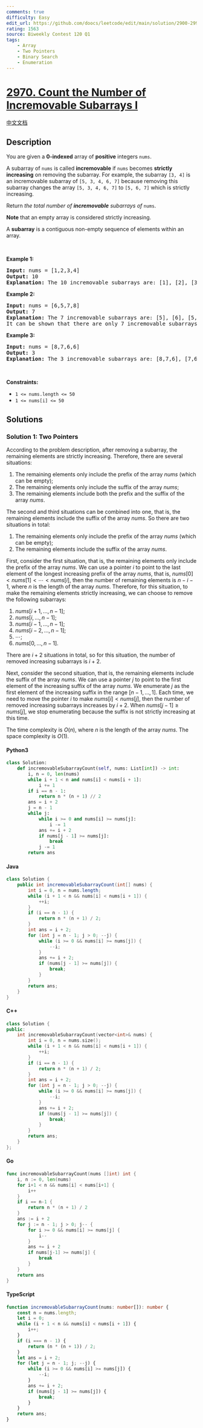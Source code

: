 ```yaml
---
comments: true
difficulty: Easy
edit_url: https://github.com/doocs/leetcode/edit/main/solution/2900-2999/2970.Count%20the%20Number%20of%20Incremovable%20Subarrays%20I/README_EN.md
rating: 1563
source: Biweekly Contest 120 Q1
tags:
    - Array
    - Two Pointers
    - Binary Search
    - Enumeration
---
```


<!-- problem:start -->

# [2970. Count the Number of Incremovable Subarrays I](https://leetcode.com/problems/count-the-number-of-incremovable-subarrays-i)

[中文文档](/solution/2900-2999/2970.Count%20the%20Number%20of%20Incremovable%20Subarrays%20I/README.md)

## Description

<!-- description:start -->

<p>You are given a <strong>0-indexed</strong> array of <strong>positive</strong> integers <code>nums</code>.</p>

<p>A subarray of <code>nums</code> is called <strong>incremovable</strong> if <code>nums</code> becomes <strong>strictly increasing</strong> on removing the subarray. For example, the subarray <code>[3, 4]</code> is an incremovable subarray of <code>[5, 3, 4, 6, 7]</code> because removing this subarray changes the array <code>[5, 3, 4, 6, 7]</code> to <code>[5, 6, 7]</code> which is strictly increasing.</p>

<p>Return <em>the total number of <strong>incremovable</strong> subarrays of</em> <code>nums</code>.</p>

<p><strong>Note</strong> that an empty array is considered strictly increasing.</p>

<p>A <strong>subarray</strong> is a contiguous non-empty sequence of elements within an array.</p>

<p>&nbsp;</p>
<p><strong class="example">Example 1:</strong></p>

<pre>
<strong>Input:</strong> nums = [1,2,3,4]
<strong>Output:</strong> 10
<strong>Explanation:</strong> The 10 incremovable subarrays are: [1], [2], [3], [4], [1,2], [2,3], [3,4], [1,2,3], [2,3,4], and [1,2,3,4], because on removing any one of these subarrays nums becomes strictly increasing. Note that you cannot select an empty subarray.
</pre>

<p><strong class="example">Example 2:</strong></p>

<pre>
<strong>Input:</strong> nums = [6,5,7,8]
<strong>Output:</strong> 7
<strong>Explanation:</strong> The 7 incremovable subarrays are: [5], [6], [5,7], [6,5], [5,7,8], [6,5,7] and [6,5,7,8].
It can be shown that there are only 7 incremovable subarrays in nums.
</pre>

<p><strong class="example">Example 3:</strong></p>

<pre>
<strong>Input:</strong> nums = [8,7,6,6]
<strong>Output:</strong> 3
<strong>Explanation:</strong> The 3 incremovable subarrays are: [8,7,6], [7,6,6], and [8,7,6,6]. Note that [8,7] is not an incremovable subarray because after removing [8,7] nums becomes [6,6], which is sorted in ascending order but not strictly increasing.
</pre>

<p>&nbsp;</p>
<p><strong>Constraints:</strong></p>

<ul>
	<li><code>1 &lt;= nums.length &lt;= 50</code></li>
	<li><code>1 &lt;= nums[i] &lt;= 50</code></li>
</ul>

<!-- description:end -->

## Solutions

<!-- solution:start -->

### Solution 1: Two Pointers

According to the problem description, after removing a subarray, the remaining elements are strictly increasing. Therefore, there are several situations:

1. The remaining elements only include the prefix of the array $nums$ (which can be empty);
2. The remaining elements only include the suffix of the array $nums$;
3. The remaining elements include both the prefix and the suffix of the array $nums$.

The second and third situations can be combined into one, that is, the remaining elements include the suffix of the array $nums$. So there are two situations in total:

1. The remaining elements only include the prefix of the array $nums$ (which can be empty);
2. The remaining elements include the suffix of the array $nums$.

First, consider the first situation, that is, the remaining elements only include the prefix of the array $nums$. We can use a pointer $i$ to point to the last element of the longest increasing prefix of the array $nums$, that is, $nums[0] \lt nums[1] \lt \cdots \lt nums[i]$, then the number of remaining elements is $n - i - 1$, where $n$ is the length of the array $nums$. Therefore, for this situation, to make the remaining elements strictly increasing, we can choose to remove the following subarrays:

1. $nums[i+1,...,n-1]$;
2. $nums[i,...,n-1]$;
3. $nums[i-1,...,n-1]$;
4. $nums[i-2,...,n-1]$;
5. $\cdots$;
6. $nums[0,...,n-1]$.

There are $i + 2$ situations in total, so for this situation, the number of removed increasing subarrays is $i + 2$.

Next, consider the second situation, that is, the remaining elements include the suffix of the array $nums$. We can use a pointer $j$ to point to the first element of the increasing suffix of the array $nums$. We enumerate $j$ as the first element of the increasing suffix in the range $[n - 1,...,1]$. Each time, we need to move the pointer $i$ to make $nums[i] \lt nums[j]$, then the number of removed increasing subarrays increases by $i + 2$. When $nums[j - 1] \ge nums[j]$, we stop enumerating because the suffix is not strictly increasing at this time.

The time complexity is $O(n)$, where $n$ is the length of the array $nums$. The space complexity is $O(1)$.

<!-- tabs:start -->

#### Python3

```python
class Solution:
    def incremovableSubarrayCount(self, nums: List[int]) -> int:
        i, n = 0, len(nums)
        while i + 1 < n and nums[i] < nums[i + 1]:
            i += 1
        if i == n - 1:
            return n * (n + 1) // 2
        ans = i + 2
        j = n - 1
        while j:
            while i >= 0 and nums[i] >= nums[j]:
                i -= 1
            ans += i + 2
            if nums[j - 1] >= nums[j]:
                break
            j -= 1
        return ans
```

#### Java

```java
class Solution {
    public int incremovableSubarrayCount(int[] nums) {
        int i = 0, n = nums.length;
        while (i + 1 < n && nums[i] < nums[i + 1]) {
            ++i;
        }
        if (i == n - 1) {
            return n * (n + 1) / 2;
        }
        int ans = i + 2;
        for (int j = n - 1; j > 0; --j) {
            while (i >= 0 && nums[i] >= nums[j]) {
                --i;
            }
            ans += i + 2;
            if (nums[j - 1] >= nums[j]) {
                break;
            }
        }
        return ans;
    }
}
```

#### C++

```cpp
class Solution {
public:
    int incremovableSubarrayCount(vector<int>& nums) {
        int i = 0, n = nums.size();
        while (i + 1 < n && nums[i] < nums[i + 1]) {
            ++i;
        }
        if (i == n - 1) {
            return n * (n + 1) / 2;
        }
        int ans = i + 2;
        for (int j = n - 1; j > 0; --j) {
            while (i >= 0 && nums[i] >= nums[j]) {
                --i;
            }
            ans += i + 2;
            if (nums[j - 1] >= nums[j]) {
                break;
            }
        }
        return ans;
    }
};
```

#### Go

```go
func incremovableSubarrayCount(nums []int) int {
	i, n := 0, len(nums)
	for i+1 < n && nums[i] < nums[i+1] {
		i++
	}
	if i == n-1 {
		return n * (n + 1) / 2
	}
	ans := i + 2
	for j := n - 1; j > 0; j-- {
		for i >= 0 && nums[i] >= nums[j] {
			i--
		}
		ans += i + 2
		if nums[j-1] >= nums[j] {
			break
		}
	}
	return ans
}
```

#### TypeScript

```ts
function incremovableSubarrayCount(nums: number[]): number {
    const n = nums.length;
    let i = 0;
    while (i + 1 < n && nums[i] < nums[i + 1]) {
        i++;
    }
    if (i === n - 1) {
        return (n * (n + 1)) / 2;
    }
    let ans = i + 2;
    for (let j = n - 1; j; --j) {
        while (i >= 0 && nums[i] >= nums[j]) {
            --i;
        }
        ans += i + 2;
        if (nums[j - 1] >= nums[j]) {
            break;
        }
    }
    return ans;
}
```

<!-- tabs:end -->

<!-- solution:end -->

<!-- problem:end -->
